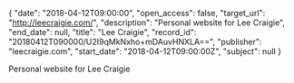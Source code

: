 {
  "date": "2018-04-12T09:00:00", 
  "open_access": false, 
  "target_url": "http://leecraigie.com/", 
  "description": "Personal website for Lee Craigie", 
  "end_date": null, 
  "title": "Lee Craigie", 
  "record_id": "20180412T090000/U2I9qMkNxho+mDAuvHNXLA==", 
  "publisher": "leecraigie.com", 
  "start_date": "2018-04-12T09:00:00Z", 
  "subject": null
}

Personal website for Lee Craigie